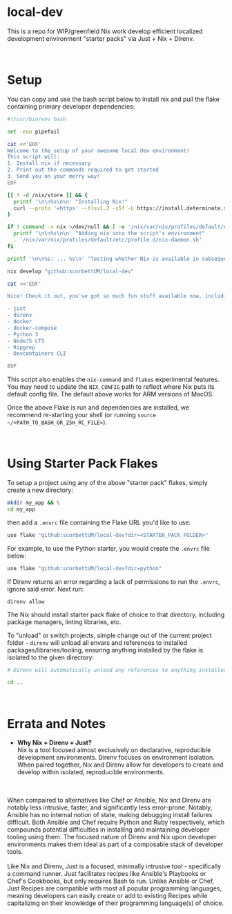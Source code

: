 # local-dev
This is a repo for WIP/greenfield Nix work develop efficient localized development environment "starter packs" via Just + Nix + Direnv.

<br/>

# Setup

You can copy and use the bash script below to install nix and pull the flake containing primary developer dependencies:

```bash
#!/usr/bin/env bash

set -euo pipefail

cat <<'EOF'
Welcome to the setup of your awesome local dev environment!
This script will:
1. Install nix if necessary
2. Print out the commands required to get started
3. Send you on your merry way!
EOF

[[ ! -d /nix/store ]] && {
  printf '\n\n%s\n\n' "Installing Nix!"
  curl --proto '=https' --tlsv1.2 -sSf -L https://install.determinate.systems/nix | sh -s -- install
}

if ! command -v nix >/dev/null && [ -e '/nix/var/nix/profiles/default/etc/profile.d/nix-daemon.sh' ]; then
  printf '\n\n%s\n\n' "Adding nix into the script's environment"
  . '/nix/var/nix/profiles/default/etc/profile.d/nix-daemon.sh'
fi

printf '\n\n%s: ... %s\n' "Testing whether Nix is available in subsequent commands" "$(nix --version)"

nix develop "github:scorbettUM/local-dev"

cat <<'EOF'

Nice! Check it out, you've got so much fun stuff available now, including:

- just
- direnv
- docker
- docker-compose
- Python 3
- NodeJS LTS
- Ripgrep
- Devcontainers CLI

EOF
```

This script also enables the `nix-command` and `flakes` experimental features. You may need to update the `NIX_CONFIG` path to reflect where Nix puts its default config file. The default above works for ARM versions of MacOS.

Once the above Flake is run and dependencies are installed, we recommend re-starting your shell (or running `source ~/<PATH_TO_BASH_OR_ZSH_RC_FILE>`).

<br/>

# Using Starter Pack Flakes

To setup a project using any of the above "starter pack" flakes, simply create a new directory:

```bash
mkdir my_app && \
cd my_app
```

then add a `.envrc` file containing the Flake URL you'd like to use:

```bash
use flake "github:scorbettUM/local-dev?dir=<STARTER_PACK_FOLDER>"
```

For example, to use the Python starter, you would create the `.envrc` file below:

```bash
use flake "github:scorbettUM/local-dev?dir=python"
```

If Direnv returns an error regarding a lack of permissions to run the `.envrc`, ignore said error. Next run:

```
direnv allow
```

The Nix should install starter pack flake of choice to that directory, including package managers, linting libraries, etc.

To "unload" or switch projects, simple change out of the current project folder - `direnv` will unload all envars and references to installed packages/libraries/tooling, ensuring anything installed by the flake is isolated to the given directory:

```bash
# Direnv will automatically unload any references to anything installed by the flake, reloading them when you change into the directory again.

cd ..
```

<br/>

# Errata and Notes

- <b>Why Nix + Direnv + Just?</b> <br/> Nix is a tool focused almost exclusively on declarative, reproducible development environments. Direnv focuses on environment isolation. When paired together, Nix and Direnv allow for developers to create and develop within isolated, reproducible environments. 
<br/>
<br/> 
When compaired to alternatives like Chef or Ansible, Nix and Direnv are notably less intrusive, faster, and significantly less error-prone. Notably, Ansible has no internal notion of state, making debugging install failures difficult. Both Ansible and Chef require Python and Ruby respectively, which compounds potential difficulties in installing and maintaining developer tooling using them. The focused nature of Direnv and Nix upon developer environments makes them ideal as part of a composable stack of developer tools.
<br/>
<br/>
Like Nix and Direnv, Just is a focused, minimally intrusive tool - specifically a command runner. Just facilitates recipes like Ansible's Playbooks or Chef's Cookbooks, but only requires Bash to run. Unlike Ansible or Chef, Just Recipes are compatible with most all popular programming languages, meaning developers can easily create or add to existing Recipes while capitalizing on their knowledge of their programming language(s) of choice.
